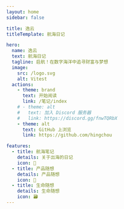 ```yaml
---
layout: home
sidebar: false

title: 逸云
titleTemplate: 航海日记

hero:
  name: 逸云
  text: 航海日记
  tagline: 启航！在数字海洋中追寻财富与梦想
  image:
    src: /logo.svg
    alt: Vitest
  actions:
    - theme: brand
      text: 开始阅读
      link: /笔记/index
    # - theme: alt
    #   text: 加入 Discord 服务器
    #   link: https://discord.gg/fnwTQRbX
    - theme: alt
      text: GitHub 上浏览
      link: https://github.com/hingchou

features:
  - title: 航海笔记
    details: 关于出海的日记
    icon: 📃
  - title: 产品随想
    details: 产品随想
    icon: 🚀
  - title: 生命随想
    details: 生命随想
    icon: 🗃
---
```


<HomePage />
